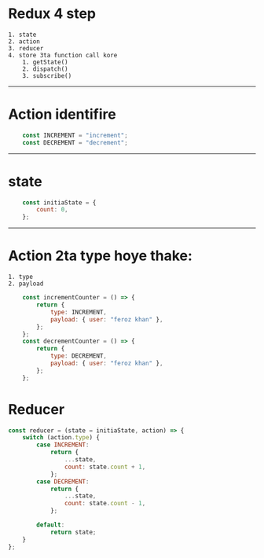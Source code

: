 # Redux 4 step

    1. state 
    2. action 
    3. reducer
    4. store 3ta function call kore
        1. getState()
        2. dispatch()
        3. subscribe()
-----------------------------------
# Action identifire
```javascript
    const INCREMENT = "increment";
    const DECREMENT = "decrement";
```
------------------------------------
# state
```javascript
    const initiaState = {
        count: 0,
    };
 ```
---------------------
# Action 2ta type hoye thake: 
    1. type
    2. payload

```javascript
    const incrementCounter = () => {
        return {
            type: INCREMENT,
            payload: { user: "feroz khan" },
        };
    };
    const decrementCounter = () => {
        return {
            type: DECREMENT,
            payload: { user: "feroz khan" },
        };
    };
```

# Reducer
```javascript
const reducer = (state = initiaState, action) => {
    switch (action.type) {
        case INCREMENT:
            return {
                ...state,
                count: state.count + 1,
            };
        case DECREMENT:
            return {
                ...state,
                count: state.count - 1,
            };

        default:
            return state;
    }
};
```
